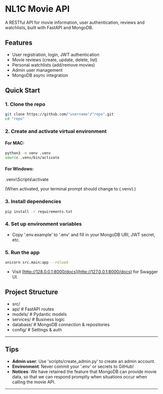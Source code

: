 # NL1C Movie API
A RESTful API for movie information, user authentication, reviews and watchlists, built with FastAPI and MongoDB.

## Features
- User registration, login, JWT authentication
- Movie reviews (create, update, delete, list)
- Personal watchlists (add/remove movies)
- Admin user management
- MongoDB async integration

## Quick Start
### 1. Clone the repo

```bash
git clone https://github.com/"username"/"repo".git
cd "repo"
```

### 2. Create and activate virtual environment
#### For MAC:
```bash
python3 -m venv .venv
source .venv/bin/activate
```
#### For Windows:
.venv\Scripts\activate

(When activated, your terminal prompt should change to (.venv).)

### 3. Install dependencies

```bash
pip install -r requirements.txt
```
### 4. Set up environment variables
- Copy '.env.example' to '.env' and fill in your MongoDB URI, JWT secret, etc.

### 5. Run the app

```bash
unicorn src.main:app --reload
```

- Visit [http://128.0.0.1:8000/docs](http://127.0.0.1:8000/docs) for Swagger UI.

## Project Structure
- src/
- api/ # FastAPI routes
- models/ # Pydantic models
- services/ # Business logic
- database/ # MongoDB connection & repositories
- config/ # Settings & auth

---

## Tips
- **Admin user**: Use 'scripts/create_admin.py' to create an admin account.
- **Environment**: Never commit your '.env' or secrets to GitHub!
- **Notices**: We have retained the feature that MongoDB can provide movie data, so that we can respond promptly when situations occur when calling the movie API.

---
